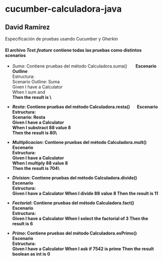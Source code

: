 # cucumber-calculadora-java
## David Ramírez

Especificación de pruebas usando Cucumber y Gherkin

#### El archivo *Test.feature* contiene todas las pruebas como distintos scenarios

- *Suma*: Contiene pruebas del método Calculadora.suma()    &nbsp; &nbsp; &nbsp;    **Escenario Outline**\
Estructura:\
   Scenario Outline: Suma\
   Given I have a Calculator\
   When I sum <a> and <b>\
   Then the result is <value>\

- *Resta*: Contiene pruebas del método Calculadora.resta()    &nbsp; &nbsp; &nbsp;    **Escenario**\
Estructura:\
   Scenario: Resta\
   Given I have a Calculator\
   When I substract 88 value 8\
   Then the result is 80\

- *Multiplicacion*: Contiene pruebas del método Calculadora.mult()    &nbsp; &nbsp; &nbsp;    **Escenario**\
Estructura:\
    Given I have a Calculator\
    When I multiply 88 value 8\
    Then the result is 704\

- *Division*: Contiene pruebas del método Calculadora.divide()    &nbsp; &nbsp; &nbsp;    **Escenario**\
Estructura:\
    Given I have a Calculator
    When I divide 88 value 8
    Then the result is 11

- *Factorial*: Contiene pruebas del método Calculadora.fact()    &nbsp; &nbsp; &nbsp;    **Escenario**\
Estructura:\
    Given I have a Calculator
    When I select the factorial of 3
    Then the result is 6

- *Primo*: Contiene pruebas del método Calculadora.esPrimo()    &nbsp; &nbsp; &nbsp;    **Escenario**\
Estructura:\
    Given I have a Calculator
    When I ask if 7542 is prime
    Then the result boolean as int is 0